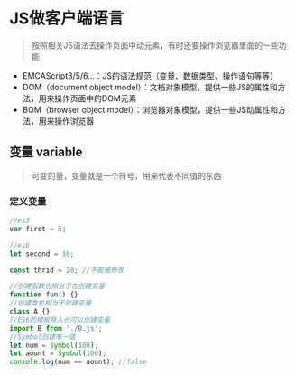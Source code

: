 # JS做客户端语言

> 按照相关JS语法去操作页面中动元素，有时还要操作浏览器里面的一些功能

- EMCAScript3/5/6...：JS的语法规范（变量、数据类型、操作语句等等）
- DOM（document object model）：文档对象模型，提供一些JS的属性和方法，用来操作页面中的DOM元素
- BOM（browser object model）：浏览器对象模型，提供一些JS动属性和方法，用来操作浏览器

## 变量 variable

> 可变的量，变量就是一个符号，用来代表不同值的东西

### 定义变量

```javascript
//es3
var first = 5;

//es6
let second = 10;

const thrid = 20; //不能被修改

//创建函数也相当于在创建变量
function fun() {}
//创建类也相当于创建变量
class A {}
//ES6的模板导入也可以创建变量
import B from './B.js';
//Symbol创建唯一值
let num = Symbol(100);
let aount = Symbol(100);
console.log(num == aount); //false

```

